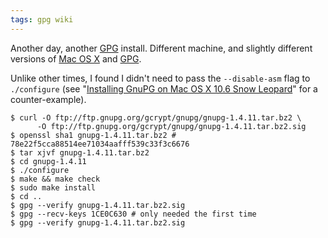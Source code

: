 ```yaml
---
tags: gpg wiki
---
```


Another day, another [GPG](/wiki/GPG) install. Different machine, and slightly different versions of [Mac OS X](/wiki/Mac_OS_X) and [GPG](/wiki/GPG).

Unlike other times, I found I didn't need to pass the `--disable-asm` flag to `./configure` (see "[Installing GnuPG on Mac OS X 10.6 Snow Leopard](/wiki/Installing_GnuPG_on_Mac_OS_X_10.6_Snow_Leopard)" for a counter-example).

```shell
$ curl -O ftp://ftp.gnupg.org/gcrypt/gnupg/gnupg-1.4.11.tar.bz2 \
      -O ftp://ftp.gnupg.org/gcrypt/gnupg/gnupg-1.4.11.tar.bz2.sig
$ openssl sha1 gnupg-1.4.11.tar.bz2 # 78e22f5cca88514ee71034aafff539c33f3c6676
$ tar xjvf gnupg-1.4.11.tar.bz2
$ cd gnupg-1.4.11
$ ./configure
$ make && make check
$ sudo make install
$ cd ..
$ gpg --verify gnupg-1.4.11.tar.bz2.sig
$ gpg --recv-keys 1CE0C630 # only needed the first time
$ gpg --verify gnupg-1.4.11.tar.bz2.sig
```
